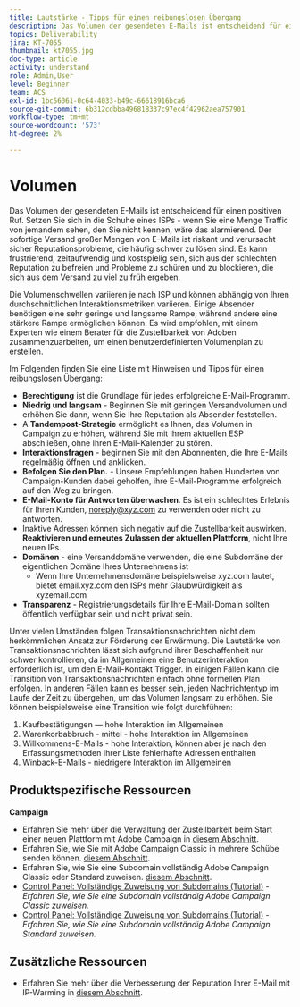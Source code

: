 ```yaml
---
title: Lautstärke - Tipps für einen reibungslosen Übergang
description: Das Volumen der gesendeten E-Mails ist entscheidend für einen positiven Ruf. Erfahren Sie, was Sie für einen reibungslosen Übergang tun können.
topics: Deliverability
jira: KT-7055
thumbnail: kt7055.jpg
doc-type: article
activity: understand
role: Admin,User
level: Beginner
team: ACS
exl-id: 1bc56061-0c64-4033-b49c-66618916bca6
source-git-commit: 6b312cdbba496818337c97ec4f42962aea757901
workflow-type: tm+mt
source-wordcount: '573'
ht-degree: 2%

---
```


# Volumen

Das Volumen der gesendeten E-Mails ist entscheidend für einen positiven Ruf. Setzen Sie sich in die Schuhe eines ISPs - wenn Sie eine Menge Traffic von jemandem sehen, den Sie nicht kennen, wäre das alarmierend. Der sofortige Versand großer Mengen von E-Mails ist riskant und verursacht sicher Reputationsprobleme, die häufig schwer zu lösen sind. Es kann frustrierend, zeitaufwendig und kostspielig sein, sich aus der schlechten Reputation zu befreien und Probleme zu schüren und zu blockieren, die sich aus dem Versand zu viel zu früh ergeben.

Die Volumenschwellen variieren je nach ISP und können abhängig von Ihren durchschnittlichen Interaktionsmetriken variieren. Einige Absender benötigen eine sehr geringe und langsame Rampe, während andere eine stärkere Rampe ermöglichen können. Es wird empfohlen, mit einem Experten wie einem Berater für die Zustellbarkeit von Adoben zusammenzuarbeiten, um einen benutzerdefinierten Volumenplan zu erstellen.

Im Folgenden finden Sie eine Liste mit Hinweisen und Tipps für einen reibungslosen Übergang:

* **Berechtigung** ist die Grundlage für jedes erfolgreiche E-Mail-Programm.
* **Niedrig und langsam** - Beginnen Sie mit geringen Versandvolumen und erhöhen Sie dann, wenn Sie Ihre Reputation als Absender feststellen.
* A **Tandempost-Strategie** ermöglicht es Ihnen, das Volumen in Campaign zu erhöhen, während Sie mit Ihrem aktuellen ESP abschließen, ohne Ihren E-Mail-Kalender zu stören.
* **Interaktionsfragen** - beginnen Sie mit den Abonnenten, die Ihre E-Mails regelmäßig öffnen und anklicken.
* **Befolgen Sie den Plan.** - Unsere Empfehlungen haben Hunderten von Campaign-Kunden dabei geholfen, ihre E-Mail-Programme erfolgreich auf den Weg zu bringen.
* **E-Mail-Konto für Antworten überwachen**. Es ist ein schlechtes Erlebnis für Ihren Kunden, noreply@xyz.com zu verwenden oder nicht zu antworten.
* Inaktive Adressen können sich negativ auf die Zustellbarkeit auswirken. **Reaktivieren und erneutes Zulassen der aktuellen Plattform**, nicht Ihre neuen IPs.
* **Domänen** - eine Versanddomäne verwenden, die eine Subdomäne der eigentlichen Domäne Ihres Unternehmens ist
   * Wenn Ihre Unternehmensdomäne beispielsweise xyz.com lautet, bietet email.xyz.com den ISPs mehr Glaubwürdigkeit als xyzemail.com
* **Transparenz** - Registrierungsdetails für Ihre E-Mail-Domain sollten öffentlich verfügbar sein und nicht privat sein.

Unter vielen Umständen folgen Transaktionsnachrichten nicht dem herkömmlichen Ansatz zur Förderung der Erwärmung. Die Lautstärke von Transaktionsnachrichten lässt sich aufgrund ihrer Beschaffenheit nur schwer kontrollieren, da im Allgemeinen eine Benutzerinteraktion erforderlich ist, um den E-Mail-Kontakt Trigger. In einigen Fällen kann die Transition von Transaktionsnachrichten einfach ohne formellen Plan erfolgen. In anderen Fällen kann es besser sein, jeden Nachrichtentyp im Laufe der Zeit zu übergehen, um das Volumen langsam zu erhöhen. Sie können beispielsweise eine Transition wie folgt durchführen:

1. Kaufbestätigungen — hohe Interaktion im Allgemeinen
2. Warenkorbabbruch - mittel - hohe Interaktion im Allgemeinen
3. Willkommens-E-Mails - hohe Interaktion, können aber je nach den Erfassungsmethoden Ihrer Liste fehlerhafte Adressen enthalten
4. Winback-E-Mails - niedrigere Interaktion im Allgemeinen

## Produktspezifische Ressourcen

**Campaign**

* Erfahren Sie mehr über die Verwaltung der Zustellbarkeit beim Start einer neuen Plattform mit Adobe Campaign in [diesem Abschnitt](/help/additional-resources/ac-starting-new-platform.md).
* Erfahren Sie, wie Sie mit Adobe Campaign Classic in mehrere Schübe senden können. [diesem Abschnitt](https://experienceleague.adobe.com/docs/campaign-classic/using/sending-messages/key-steps-when-creating-a-delivery/steps-sending-the-delivery.html?lang=de#sending-using-multiple-waves).
* Erfahren Sie, wie Sie eine Subdomain vollständig Adobe Campaign Classic oder Standard zuweisen. [diesem Abschnitt](/help/additional-resources/ac-domain-name-setup.md).
* [Control Panel: Vollständige Zuweisung von Subdomains (Tutorial)](https://experienceleague.adobe.com/docs/campaign-classic-learn/control-panel/subdomains-and-certificates/subdomain-delegation.html) - *Erfahren Sie, wie Sie eine Subdomain vollständig Adobe Campaign Classic zuweisen.*
* [Control Panel: Vollständige Zuweisung von Subdomains (Tutorial)](https://experienceleague.adobe.com/docs/campaign-standard-learn/control-panel/subdomains-and-certificates/subdomain-delegation.html) - *Erfahren Sie, wie Sie eine Subdomain vollständig Adobe Campaign Standard zuweisen.*

## Zusätzliche Ressourcen

* Erfahren Sie mehr über die Verbesserung der Reputation Ihrer E-Mail mit IP-Warming in [diesem Abschnitt](/help/additional-resources/increase-reputation-with-ip-warming.md).
